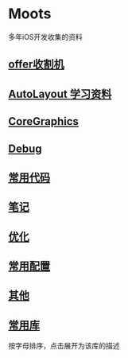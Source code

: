 # Moots

多年iOS开发收集的资料


## [offer收割机](https://gist.github.com/huangboju/050e7ab233682088a4bc70a85fac89a4)

## [AutoLayout 学习资料](https://gist.github.com/huangboju/e50519460cd8f81da7c6c83d89d044bf)

## [CoreGraphics](https://gist.github.com/huangboju/bd459684345c926cdf91601d2a5e8fde)

## [Debug](https://gist.github.com/huangboju/9f66acf521effb7b7c0eeafcbc0ea0c0)

## [常用代码](/Markdowns/Snippets.md)


## [笔记](/Markdowns/Notes.md)


## [优化](https://gist.github.com/huangboju/2a6b7c3c2aa9139cbb4ca2c617059776)



## [常用配置](/Markdowns/Config.md)


## [其他](/Markdowns/Others.md)



## [常用库](/Markdowns/LIBRARY.md)
按字母排序，点击展开为该库的描述
